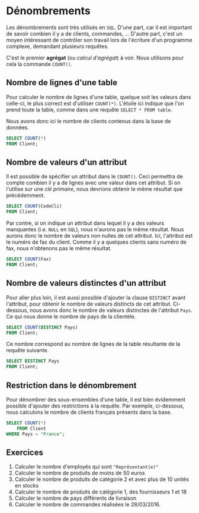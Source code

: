 # Dénombrements

Les dénombrements sont très utilisés en `SQL`. D'une part, car il est important de savoir combien il y a de clients, commandes, ... D'autre part, c'est un moyen intéressant de contrôler son travail lors de l'écriture d'un programme complexe, demandant plusieurs requêtes.

C'est le premier **agrégat** (ou *calcul d'agrégat*) à voir. Nous utilisons pour cela la commande `COUNT()`.

## Nombre de lignes d'une table

Pour calculer le nombre de lignes d'une table, quelque soit les valeurs dans celle-ci, le plus correct est d'utiliser `COUNT(*)`. L'étoile ici indique que l'on prend toute la table, comme dans une requête `SELECT * FROM table`.

Nous avons donc ici le nombre de clients contenus dans la base de données.

```sql
SELECT COUNT(*) 
FROM Client;
```

## Nombre de valeurs d'un attribut

Il est possible de spécifier un attribut dans le `COUNT()`. Ceci permettra de compte combien il y a de lignes avec une valeur dans cet attribut. Si on l'utilise sur une *clé primaire*, nous devrions obtenir le même résultat que précédemment.

```sql
SELECT COUNT(CodeCli) 
FROM Client;
```

Par contre, si on indique un attribut dans lequel il y a des valeurs manquantes (i.e. `NULL` en `SQL`), nous n'aurons pas le même résultat. Nous aurons donc le nombre de valeurs non nulles de cet attribut. Ici, l'attribut est le numéro de fax du client. Comme il y a quelques clients sans numéro de fax, nous n'obtenons pas le même résultat.

```sql
SELECT COUNT(Fax) 
FROM Client;
```

## Nombre de valeurs distinctes d'un attribut

Pour aller plus loin, il est aussi possible d'ajouter la clause `DISTINCT` avant l'attribut, pour obtenir le nombre de valeurs distincts de cet attribut. Ci-dessous, nous avons donc le nombre de valeurs distinctes de l'attribut `Pays`. Ce qui nous donne le nombre de pays de la clientèle.

```sql
SELECT COUNT(DISTINCT Pays) 
FROM Client;
```

Ce nombre correspond au nombre de lignes de la table résultante de la requête suivante.

```sql
SELECT DISTINCT Pays
FROM Client;
```

## Restriction dans le dénombrement

Pour dénombrer des sous-ensembles d'une table, il est bien évidemment possible d'ajouter des restrictions à la requête. Par exemple, ci-dessous, nous calculons le nombre de clients français présents dans la base.

```sql
SELECT COUNT(*) 
    FROM Client
WHERE Pays = "France";
```

## Exercices

1. Calculer le nombre d'employés qui sont `"Représentant(e)"`
1. Calculer le nombre de produits de moins de 50 euros
1. Calculer le nombre de produits de catégorie 2 et avec plus de 10 unités en stocks
1. Calculer le nombre de produits de catégorie 1, des fournisseurs 1 et 18
1. Calculer le nombre de pays différents de livraison
1. Calculer le nombre de commandes réalisées le 28/03/2016.
